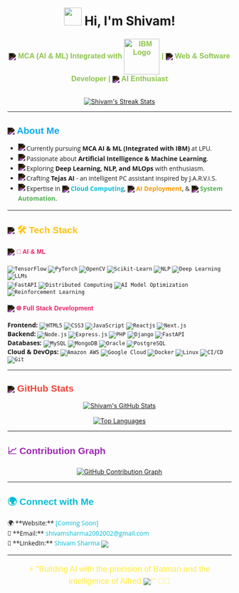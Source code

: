 <h1 align="center">
  <img src="https://raw.githubusercontent.com/Amritanshushivam/Amritanshushivam/main/assets/hi-wave.gif" width="40px"> Hi, I'm Shivam!
</h1>

<h3 align="center" style="font-family: 'Ubuntu', sans-serif; color: #8BC34A;">
  <img src="https://img.icons8.com/fluent/24/ffffff/artificial-intelligence.png" align="center" style="filter: invert(100%);"> MCA (AI & ML) Integrated with <img src="https://upload.wikimedia.org/wikipedia/commons/thumb/5/51/IBM_logo.svg/80px-IBM_logo.svg.png" alt="IBM Logo" width="80" align="center"> |
  <img src="https://img.icons8.com/ios-filled/24/ffffff/web-design.png" align="center" style="filter: invert(100%);"> Web & Software Developer |
  <img src="https://img.icons8.com/nolan/24/ffffff/artificial-intelligence.png" align="center" style="filter: invert(100%);"> AI Enthusiast
</h3>

<p align="center">
  <br>
  <a href="https://github.com/amritanshushivam">
    <img src="https://github-readme-streak-stats.herokuapp.com/?user=amritanshushivam&theme=dark&hide_border=true" alt="Shivam's Streak Stats" />
  </a>
</p>

---

<h2 style="font-family: 'Montserrat', sans-serif; color: #03A9F4;"> <img src="https://img.icons8.com/doodle/32/ffffff/about.png" align="center" style="filter: invert(100%);"> About Me</h2>

<ul style="font-family: 'Open Sans', sans-serif; line-height: 1.6;">
  <li>
    <img src="https://img.icons8.com/color/24/ffffff/student-male.png" align="left" style="filter: invert(100%);"> Currently pursuing <b>MCA AI & ML (Integrated with IBM)</b> at LPU.
  </li>
  <li>
    <img src="https://img.icons8.com/color/24/ffffff/artificial-intelligence--v1.png" align="left" style="filter: invert(100%);"> Passionate about <b>Artificial Intelligence & Machine Learning</b>.
  </li>
  <li>
    <img src="https://img.icons8.com/color/24/ffffff/idea.png" align="left" style="filter: invert(100%);"> Exploring <b>Deep Learning, NLP, and MLOps</b> with enthusiasm.
  </li>
  <li>
    <img src="https://img.icons8.com/color/24/ffffff/project.png" align="left" style="filter: invert(100%);"> Crafting <b>Tejas AI</b> - an intelligent PC assistant inspired by J.A.R.V.I.S.
  </li>
  <li>
    <img src="https://img.icons8.com/color/24/ffffff/briefcase.png" align="left" style="filter: invert(100%);"> Expertise in
    <img src="https://img.icons8.com/fluent/24/ffffff/cloud.png" align="center" style="filter: invert(100%);"> <b style="color: #00BCD4;">Cloud Computing</b>,
    <img src="https://img.icons8.com/nolan/24/ffffff/artificial-intelligence.png" align="center" style="filter: invert(100%);"> <b style="color: #FF9800;">AI Deployment</b>, &
    <img src="https://img.icons8.com/material-outlined/24/ffffff/settings.png" align="center" style="filter: invert(100%);"> <b style="color: #4CAF50;">System Automation</b>.
  </li>
</ul>

---

<h2 style="font-family: 'Montserrat', sans-serif; color: #FFC107;"> <img src="https://img.icons8.com/nolan/32/ffffff/technical-support.png" align="center" style="filter: invert(100%);"> <span style="color: #FFC107;">🛠️</span> Tech Stack</h2>

<h4 style="font-family: 'Ubuntu', sans-serif; color: #E91E63;"> <img src="https://img.icons8.com/color/24/ffffff/artificial-intelligence.png" align="center" style="filter: invert(100%);"> <span style="color: #E91E63;">🧠</span> AI & ML</h4>
<p style="font-family: 'Open Sans', sans-serif;">
  <code><img src="https://img.shields.io/badge/TensorFlow-%23FF6F00.svg?style=for-the-badge&logo=tensorflow&logoColor=white" alt="TensorFlow"/></code>
  <code><img src="https://img.shields.io/badge/PyTorch-%23EE4C2C.svg?style=for-the-badge&logo=pytorch&logoColor=white" alt="PyTorch"/></code>
  <code><img src="https://img.shields.io/badge/OpenCV-%2327AE60.svg?style=for-the-badge&logo=opencv&logoColor=white" alt="OpenCV"/></code>
  <code><img src="https://img/shields.io/badge/Scikit--Learn-%23F7931E.svg?style=for-the-badge&logo=scikit-learn&logoColor=white" alt="Scikit-Learn"/></code>
  <code><img src="https://img/shields.io/badge/NLP-%2300C4E0.svg?style=for-the-badge&logo=natural-language-processing&logoColor=white" alt="NLP"/></code>
  <code><img src="https://img/shields.io/badge/Deep%20Learning-%23673AB7.svg?style=for-the-badge&logo=neural-network&logoColor=white" alt="Deep Learning"/></code>
  <code><img src="https://img/shields.io/badge/LLMs-%234CAF50.svg?style=for-the-badge&logo=openai&logoColor=white" alt="LLMs"/></code>
  <br>
  <code><img src="https://img/shields.io/badge/FastAPI-%23009688.svg?style=for-the-badge&logo=fastapi&logoColor=white" alt="FastAPI"/></code>
  <code><img src="https://img/shields.io/badge/Distributed%20Computing-%23E91E63.svg?style=for-the-badge&logo=apache-spark&logoColor=white" alt="Distributed Computing"/></code>
  <code><img src="https://img/shields.io/badge/AI%20Model%20Optimization-%239C27B0.svg?style=for-the-badge&logo=optimizely&logoColor=white" alt="AI Model Optimization"/></code>
  <code><img src="https://img/shields.io/badge/Reinforcement%20Learning-%233F51B5.svg?style=for-the-badge&logo=robotics&logoColor=white" alt="Reinforcement Learning"/></code>
</p>

<h4 style="font-family: 'Ubuntu', sans-serif; color: #E91E63;"> <img src="https://img.icons8.com/color/24/ffffff/web-design.png" align="center" style="filter: invert(100%);"> <span style="color: #E91E63;">🌐</span> Full Stack Development</h4>
<p style="font-family: 'Open Sans', sans-serif;">
  <b>Frontend:</b> <code><img src="https://img/shields.io/badge/HTML5-%23E34F26.svg?style=for-the-badge&logo=html5&logoColor=white" alt="HTML5"/></code> <code><img src="https://img/shields.io/badge/CSS3-%231572B6.svg?style=for-the-badge&logo=css3&logoColor=white" alt="CSS3"/></code> <code><img src="https://img/shields.io/badge/JavaScript-%23F7DF1E.svg?style=for-the-badge&logo=javascript&logoColor=black" alt="JavaScript"/></code> <code><img src="https://img/shields.io/badge/Reactjs-%2361DAFB.svg?style=for-the-badge&logo=react&logoColor=white" alt="Reactjs"/></code> <code><img src="https://img/shields.io/badge/Next.js-%23000000.svg?style=for-the-badge&logo=nextdotjs&logoColor=white" alt="Next.js"/></code><br>
  <b>Backend:</b> <code><img src="https://img/shields.io/badge/Node.js-%23339933.svg?style=for-the-badge&logo=nodedotjs&logoColor=white" alt="Node.js"/></code> <code><img src="https://img/shields.io/badge/Express.js-%23000000.svg?style=for-the-badge&logo=express&logoColor=white" alt="Express.js"/></code> <code><img src="https://img/shields.io/badge/PHP-%23777BB4.svg?style=for-the-badge&logo=php&logoColor=white" alt="PHP"/></code> <code><img src="https://img/shields.io/badge/Django-%23092E20.svg?style=for-the-badge&logo=django&logoColor=white" alt="Django"/></code> <code><img src="https://img/shields.io/badge/FastAPI-%23009688.svg?style=for-the-badge&logo=fastapi&logoColor=white" alt="FastAPI"/></code><br>
  <b>Databases:</b> <code><img src="https://img/shields.io/badge/MySQL-%234479A1.svg?style=for-the-badge&logo=mysql&logoColor=white" alt="MySQL"/></code> <code><img src="https://img/shields.io/badge/MongoDB-%2347A248.svg?style=for-the-badge&logo=mongodb&logoColor=white" alt="MongoDB"/></code> <code><img src="https://img/shields.io/badge/Oracle-%23F80000.svg?style=for-the-badge&logo=oracle&logoColor=white" alt="Oracle"/></code> <code><img src="https://img/shields.io/badge/PostgreSQL-%23316192.svg?style=for-the-badge&logo=postgresql&logoColor=white" alt="PostgreSQL"/></code><br>
  <b>Cloud & DevOps:</b> <code><img src="https://img/shields.io/badge/Amazon%20AWS-%23232F3E.svg?style=for-the-badge&logo=amazonaws&logoColor=white" alt="Amazon AWS"/></code> <code><img src="https://img/shields.io/badge/Google%20Cloud-%234285F4.svg?style=for-the-badge&logo=google-cloud&logoColor=white" alt="Google Cloud"/></code> <code><img src="https://img/shields.io/badge/Docker-%232496ED.svg?style=for-the-badge&logo=docker&logoColor=white" alt="Docker"/></code> <code><img src="https://img/shields.io/badge/Linux-%23FCC624.svg?style=for-the-badge&logo=linux&logoColor=black" alt="Linux"/></code> <code><img src="https://img/shields.io/badge/CI/CD-%23586E75.svg?style=for-the-badge&logo=github-actions&logoColor=white" alt="CI/CD"/></code> <code><img src="https://img/shields.io/badge/Git-%23F05032.svg?style=for-the-badge&logo=git&logoColor=white" alt="Git"/></code>
</p>

---

<h2 style="font-family: 'Montserrat', sans-serif; color: #F44336;"> <img src="https://img.icons8.com/carbon-copy/32/ffffff/bar-chart.png" align="center" style="filter: invert(100%);"> GitHub Stats</h2>

<p align="center">
  <a href="https://github.com/amritanshushivam">
    <img src="https://github-readme-stats.vercel.app/api?username=amritanshushivam&show_icons=true&theme=dark&hide_border=true" alt="Shivam's GitHub Stats" />
  </a>

  <br>
  <br>

  <a href="https://github.com/amritanshushivam">
    <img src="https://github-readme-stats.vercel.app/api/top-langs/?username=amritanshushivam&layout=compact&theme=dark&hide_border=true" alt="Top Languages" />
  </a>
</p>

---

<h2 style="font-family: 'Montserrat', sans-serif; color: #9C27B0;"> 📈 Contribution Graph</h2>

<p align="center">
  <a href="https://github.com/amritanshushivam">
    <img src="https://github-readme-activity-graph.vercel.app/graph?username=amritanshushivam&theme=github-dark&hide_border=true" alt="GitHub Contribution Graph" />
  </a>
</p>

---

<h2 style="font-family: 'Montserrat', sans-serif; color: #00BCD4;"> 🌍 Connect with Me</h2>

<p align="left" style="font-family: 'Open Sans', sans-serif; line-height: 1.6;">
  🌍 **Website:** <a href="#" style="color: #00BCD4; text-decoration: none;">[Coming Soon]</a><br>
  📧 **Email:** <a href="mailto:shivamsharma2002002@gmail.com" style="color: #00BCD4; text-decoration: none;">shivamsharma2002002@gmail.com</a><br>
  💼 **LinkedIn:** <a href="https://linkedin.com/in/amritanshushivam" style="color: #00BCD4; text-decoration: none;">Shivam Sharma</a> <img src="https://img.icons8.com/material-outlined/24/00BCD4/handshake--v1.png" align="center">
</p>

---

<p align="center" style="font-family: 'Montserrat', sans-serif; font-size: 1.3em; color: #FFEB3B;">
  ⚡ "Building AI with the precision of Batman and the intelligence of Alfred <img src="https://img.icons8.com/color/24/ffffff/artificial-intelligence--v1.png" align="center">!" 🦇🤖
</p>
